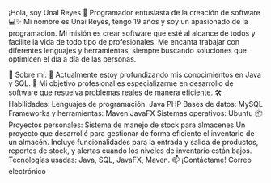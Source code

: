 ¡Hola, soy Unai Reyes 👋
Programador entusiasta de la creación de software 💻✨
Mi nombre es Unai Reyes, tengo 19 años y soy un apasionado de la programación. Mi misión es crear software que esté al alcance de todos y facilite la vida de todo tipo de profesionales. Me encanta trabajar con diferentes lenguajes y herramientas, siempre buscando soluciones que optimicen el día a día de las personas.

🚀 Sobre mí:
🌱 Actualmente estoy profundizando mis conocimientos en Java y SQL.
🎯 Mi objetivo profesional es especializarme en desarrollo de software que resuelva problemas reales de manera eficiente.
🛠️ Habilidades:
Lenguajes de programación:
Java
PHP
Bases de datos:
MySQL
Frameworks y herramientas:
Maven
JavaFX
Sistemas operativos:
Ubuntu
📦 Proyectos personales:
Sistema de manejo de stock para almacenes
Un proyecto que desarrollé para gestionar de forma eficiente el inventario de un almacén. Incluye funcionalidades para la entrada y salida de productos, reportes de stock, y alertas cuando los niveles de inventario están bajos.
Tecnologías usadas: Java, SQL, JavaFX, Maven.
📫 ¡Contáctame!
Correo electrónico
